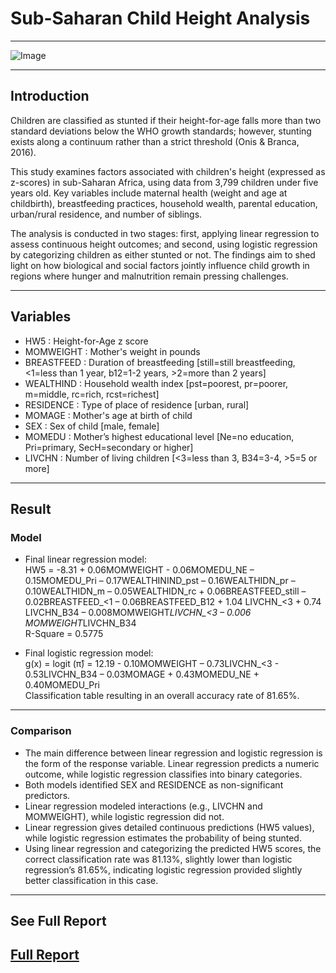 # Sub-Saharan Child Height Analysis
---

![Image](https://github.com/user-attachments/assets/f60daec5-3030-4d33-adc5-66e06ce706a7)

---

## Introduction

Children are classified as stunted if their height-for-age falls more than two standard deviations below the WHO growth standards; however, stunting exists along a continuum rather than a strict threshold (Onis & Branca, 2016).

This study examines factors associated with children's height (expressed as z-scores) in sub-Saharan Africa, using data from 3,799 children under five years old. Key variables include maternal health (weight and age at childbirth), breastfeeding practices, household wealth, parental education, urban/rural residence, and number of siblings.

The analysis is conducted in two stages: first, applying linear regression to assess continuous height outcomes; and second, using logistic regression by categorizing children as either stunted or not. The findings aim to shed light on how biological and social factors jointly influence child growth in regions where hunger and malnutrition remain pressing challenges.

---

## Variables
- HW5		      : Height-for-Age z score
- MOMWEIGHT	  : Mother's weight in pounds		
- BREASTFEED	: Duration of breastfeeding [still=still breastfeeding, <1=less than 1 year, b12=1-2 years, >2=more than 2 years]
- WEALTHIND	  : Household wealth index [pst=poorest, pr=poorer, m=middle, rc=rich, rcst=richest]	
- RESIDENCE	  : Type of place of residence [urban, rural]	
- MOMAGE		  : Mother's age at birth of child
- SEX		      : Sex of child [male, female]
- MOMEDU		  : Mother’s highest educational level [Ne=no education, Pri=primary, SecH=secondary or higher]
- LIVCHN		  : Number of living children [<3=less than 3, B34=3-4, >5=5 or more]

---

## Result

### Model
- Final linear regression model:<br>
HW5 = -8.31 + 0.06MOMWEIGHT - 0.06MOMEDU_NE – 0.15MOMEDU_Pri – 0.17WEALTHININD_pst – 0.16WEALTHIDN_pr – 0.10WEALTHIDN_m – 0.05WEALTHIDN_rc + 0.06BREASTFEED_still – 0.02BREASTFEED_<1 – 0.06BREASTFEED_B12 + 1.04 LIVCHN_<3 + 0.74 LIVCHN_B34 – 0.008MOMWEIGHT*LIVCHN_<3 – 0.006 MOMWEIGHT*LIVCHN_B34  
R-Square = 0.5775

- Final logistic regression model:<br>
g(x) = logit (π̂) = 12.19 - 0.10MOMWEIGHT – 0.73LIVCHN_<3 - 0.53LIVCHN_B34 – 0.03MOMAGE + 0.43MOMEDU_NE + 0.40MOMEDU_Pri  
Classification table resulting in an overall accuracy rate of 81.65%.

---

### Comparison
- The main difference between linear regression and logistic regression is the form of the response variable. Linear regression predicts a numeric outcome, while logistic regression classifies into binary categories.
- Both models identified SEX and RESIDENCE as non-significant predictors.
- Linear regression modeled interactions (e.g., LIVCHN and MOMWEIGHT), while logistic regression did not.
- Linear regression gives detailed continuous predictions (HW5 values), while logistic regression estimates the probability of being stunted.
- Using linear regression and categorizing the predicted HW5 scores, the correct classification rate was 81.13%, slightly lower than logistic regression’s 81.65%, indicating logistic regression provided slightly better classification in this case.

---

## See Full Report
## [Full Report](https://github.com/alfian-mamab/Sub-Saharan_Child_Height/blob/main/Regression%20on%20Sub-Saharan%20Child%20Height.pdf)
